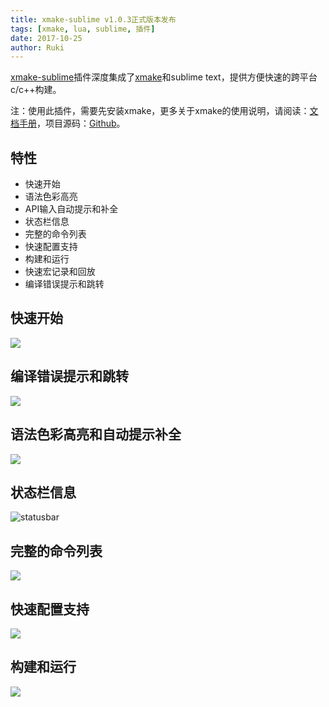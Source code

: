 ```yaml
---
title: xmake-sublime v1.0.3正式版本发布
tags: [xmake, lua, sublime, 插件]
date: 2017-10-25
author: Ruki
---
```


[xmake-sublime](https://github.com/xmake-io/xmake-sublime)插件深度集成了[xmake](https://github.com/xmake-io/xmake)和sublime text，提供方便快速的跨平台c/c++构建。

注：使用此插件，需要先安装xmake，更多关于xmake的使用说明，请阅读：[文档手册](https://xmake.io/zh/)，项目源码：[Github](https://github.com/xmake-io/xmake)。

## 特性

* 快速开始
* 语法色彩高亮
* API输入自动提示和补全
* 状态栏信息
* 完整的命令列表
* 快速配置支持
* 构建和运行
* 快速宏记录和回放
* 编译错误提示和跳转

## 快速开始

<img src="/assets/img/posts/xmake/xmake-sublime-quickstart.gif">
 
## 编译错误提示和跳转

<img src="/assets/img/posts/xmake/xmake-sublime-problem.gif">




## 语法色彩高亮和自动提示补全

<img src="/assets/img/posts/xmake/xmake-sublime-completion.gif">

## 状态栏信息

![statusbar](/assets/img/posts/xmake/xmake-sublime-statusbar.png)
 
## 完整的命令列表

<img src="/assets/img/posts/xmake/xmake-sublime-commands.png">
 
## 快速配置支持

<img src="/assets/img/posts/xmake/xmake-sublime-configuration.gif">
 
## 构建和运行

<img src="/assets/img/posts/xmake/xmake-sublime-build_run.gif">
  
